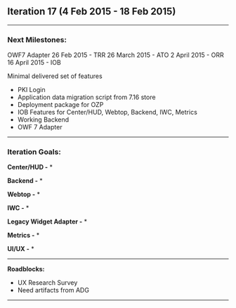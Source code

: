 ## Iteration 17 (4 Feb 2015 - 18 Feb 2015)

***

### Next Milestones:
OWF7 Adapter
26 Feb 2015 - TRR
26 March 2015 - ATO
2 April 2015 - ORR
16 April 2015 - IOB

Minimal delivered set of features
* PKI Login
* Application data migration script from 7.16 store
* Deployment package for OZP
* IOB Features for Center/HUD, Webtop, Backend, IWC, Metrics
* Working Backend
* OWF 7 Adapter


***

### Iteration Goals:
**Center/HUD -**
* 

**Backend -**
* 

**Webtop -**
*  

**IWC -**
* 


**Legacy Widget Adapter -**
* 

**Metrics -**
* 


**UI/UX -**
* 

***

**Roadblocks:**
* UX Research Survey
* Need artifacts from ADG 


***